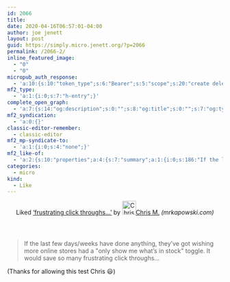 ```yaml
---
id: 2066
title: 
date: 2020-04-16T06:57:01-04:00
author: joe jenett
layout: post
guid: https://simply.micro.jenett.org/?p=2066
permalink: /2066-2/
inline_featured_image:
  - "0"
  - "0"
micropub_auth_response:
  - 'a:10:{s:10:"token_type";s:6:"Bearer";s:5:"scope";s:20:"create delete update";s:2:"me";s:32:"https://simply.micro.jenett.org/";s:9:"issued_by";s:59:"https://simply.micro.jenett.org/wp-json/indieauth/1.0/token";s:9:"client_id";s:20:"https://omnibear.com";s:11:"client_name";s:8:"Omnibear";s:11:"client_icon";s:29:"https://omnibear.com/logo.svg";s:9:"issued_at";i:1587034206;s:4:"user";i:1;s:13:"last_accessed";i:1587034333;}'
mf2_type:
  - 'a:1:{i:0;s:7:"h-entry";}'
complete_open_graph:
  - 'a:7:{s:14:"og:description";s:0:"";s:8:"og:title";s:0:"";s:7:"og:type";s:0:"";s:12:"twitter:card";s:7:"summary";s:15:"twitter:creator";s:0:"";s:19:"twitter:description";s:0:"";s:8:"og:image";s:0:"";}'
mf2_syndication:
  - 'a:0:{}'
classic-editor-remember:
  - classic-editor
mf2_mp-syndicate-to:
  - 'a:1:{i:0;s:4:"none";}'
mf2_like-of:
  - 'a:2:{s:10:"properties";a:4:{s:7:"summary";a:1:{i:0;s:186:"If the last few days/weeks have done anything, they’ve got wishing more online stores had a "only show me what’s in stock" toggle. It would save so many frustrating click throughs…";}s:4:"name";a:1:{i:0;s:35:"‘frustrating click throughs…’";}s:3:"url";a:1:{i:0;s:41:"https://mrkapowski.com/2020/04/11031.html";}s:6:"author";a:2:{s:4:"type";a:1:{i:0;s:6:"h-card";}s:10:"properties";a:3:{s:4:"name";a:1:{i:0;s:8:"Chris M.";}s:3:"url";a:1:{i:0;s:46:"https://mrkapowski.com/author/chris/index.html";}s:5:"photo";a:1:{i:0;s:143:"https://mrkapowski.com/wp-content/uploads/avatar-privacy/cache/user/4/8/4818f52cfced12ce4ac33b7232fc47e282ce29844d4f625ed812bd6afca11c56-40.jpg";}}}}s:4:"type";s:4:"cite";}'
categories:
  - micro
kind:
  - Like
---
```

<div class="entry-reaction"><section class="response u-like-of h-cite"><header><span class="kind-display-text">Liked</span> <a href="https://mrkapowski.com/2020/04/11031.html" class="p-name u-url">‘frustrating click throughs…’</a> by <a href="https://mrkapowski.com/author/chris/index.html" class="h-card p-author"><img class="u-photo" src="https://mrkapowski.com/wp-content/uploads/avatar-privacy/cache/user/4/8/4818f52cfced12ce4ac33b7232fc47e282ce29844d4f625ed812bd6afca11c56-40.jpg" alt="Chris M." width="32" height="32">Chris M.</a> <em>(<span class="p-publication">mrkapowski.com</span>)</em></header>
<blockquote class="e-summary">If the last few days/weeks have done anything, they’ve got wishing more online stores had a "only show me what’s in stock" toggle. It would save so many frustrating click throughs…</blockquote></section></div>
<div class="entry-content e-content" itemprop="description articleBody">
<p>(Thanks for allowing this test Chris 😃)</p></div>